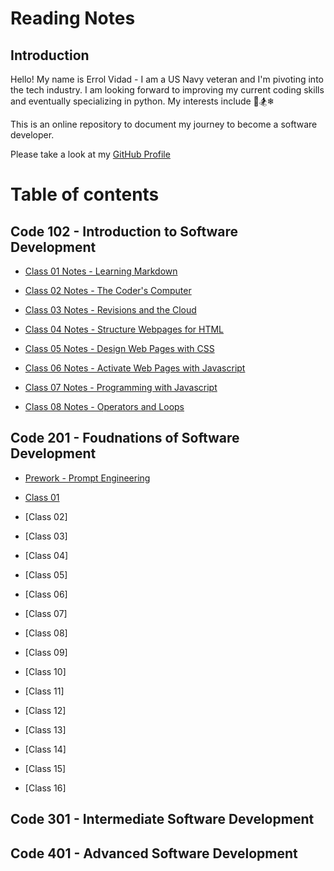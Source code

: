 # Reading Notes

## Introduction

Hello! My name is Errol Vidad - I am a US Navy veteran and I'm pivoting into the tech industry. I am looking forward to improving my current coding skills and eventually specializing in python. My interests include &#x1F3C8;&#x1F3C2;&#x2744;

This is an online repository to document my journey to become a software developer.

Please take a look at my [GitHub Profile](https://github.com/evidad)

# Table of contents

## Code 102 - Introduction to Software Development
- [Class 01 Notes - Learning Markdown](code-102/Class%201%20-%20Learning%20Markdown.md)

- [Class 02 Notes - The Coder's Computer](code-102/Class%202%20-%20The%20Coder's%20Computer.md)

- [Class 03 Notes - Revisions and the Cloud](code-102/Class%203%20-%20Revisions%20and%20the%20Cloud.md)

- [Class 04 Notes - Structure Webpages for HTML](code-102/Class%204%20-%20Structure%20Webpages%20for%20HTML.md)

- [Class 05 Notes - Design Web Pages with CSS](code-102/Class%205-%20Design%20Web%20Pages%20with%20CSS.md)

- [Class 06 Notes - Activate Web Pages with Javascript](code-102/Class%206%20-%20Activate%20Web%20Pages%20with%20Javascript.md)

- [Class 07 Notes - Programming with Javascript](code-102/Class%207%20-%20Programming%20with%20Javascript.md)

- [Class 08 Notes - Operators and Loops ](code-102/Class%20%208%20-%20Operators%20and%20Loops.md)

## Code 201 - Foudnations of Software Development
- [Prework - Prompt Engineering](code-201/prompt-engineering.md)

- [Class 01](code-201/class01.md)

- [Class 02]

- [Class 03]

- [Class 04]

- [Class 05]

- [Class 06]

- [Class 07]

- [Class 08]

- [Class 09]

- [Class 10]

- [Class 11]

- [Class 12]

- [Class 13]

- [Class 14]

- [Class 15]

- [Class 16]

## Code 301 - Intermediate Software Development

## Code 401 - Advanced Software Development
